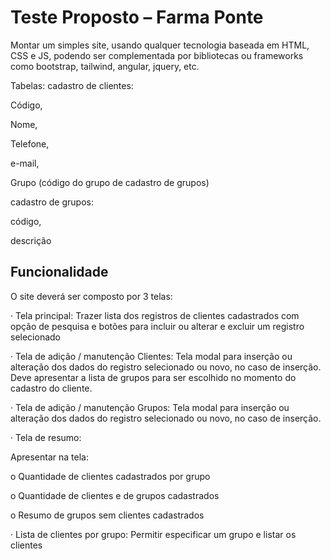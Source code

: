 # Teste Proposto – Farma Ponte

Montar um simples site, usando qualquer tecnologia baseada em HTML, CSS e JS, podendo ser complementada por bibliotecas ou frameworks como bootstrap, tailwind, angular, jquery, etc. <br>

Tabelas: cadastro de clientes:

Código,

Nome,

Telefone,

e-mail,

Grupo (código do grupo de cadastro de grupos)

cadastro de grupos:

código,

descrição

## Funcionalidade
 O site deverá ser composto por 3 telas:

· Tela principal: Trazer lista dos registros de clientes cadastrados com opção de pesquisa e botões para incluir ou alterar e excluir um registro selecionado

· Tela de adição / manutenção Clientes: Tela modal para inserção ou alteração dos dados do registro selecionado ou novo, no caso de inserção. Deve apresentar a lista de grupos para ser escolhido no momento do cadastro do cliente.

· Tela de adição / manutenção Grupos: Tela modal para inserção ou alteração dos dados do registro selecionado ou novo, no caso de inserção.

· Tela de resumo:

Apresentar na tela:

o Quantidade de clientes cadastrados por grupo

o Quantidade de clientes e de grupos cadastrados

o Resumo de grupos sem clientes cadastrados

· Lista de clientes por grupo: Permitir especificar um grupo e listar os clientes
